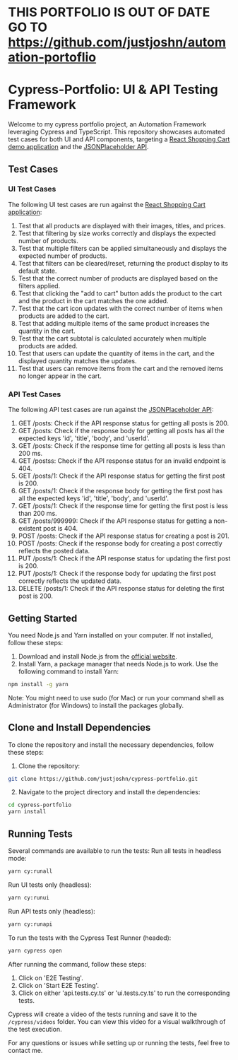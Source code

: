 # THIS PORTFOLIO IS OUT OF DATE GO TO https://github.com/justjoshn/automation-portoflio


# Cypress-Portfolio: UI & API Testing Framework

Welcome to my cypress portfolio project, an Automation Framework leveraging Cypress and TypeScript. This repository showcases automated test cases for both UI and API components, targeting a [React Shopping Cart demo application](https://react-shopping-cart-67954.firebaseapp.com/) and the [JSONPlaceholder API](https://jsonplaceholder.typicode.com).

## Test Cases

### UI Test Cases

The following UI test cases are run against the [React Shopping Cart application](https://react-shopping-cart-67954.firebaseapp.com/):

1. Test that all products are displayed with their images, titles, and prices.
2. Test that filtering by size works correctly and displays the expected number of products.
3. Test that multiple filters can be applied simultaneously and displays the expected number of products.
4. Test that filters can be cleared/reset, returning the product display to its default state.
5. Test that the correct number of products are displayed based on the filters applied.
6. Test that clicking the "add to cart" button adds the product to the cart and the product in the cart matches the one added.
7. Test that the cart icon updates with the correct number of items when products are added to the cart.
8. Test that adding multiple items of the same product increases the quantity in the cart.
9. Test that the cart subtotal is calculated accurately when multiple products are added.
10. Test that users can update the quantity of items in the cart, and the displayed quantity matches the updates.
11. Test that users can remove items from the cart and the removed items no longer appear in the cart.

### API Test Cases

The following API test cases are run against the [JSONPlaceholder API](https://jsonplaceholder.typicode.com):

1. GET /posts: Check if the API response status for getting all posts is 200.
2. GET /posts: Check if the response body for getting all posts has all the expected keys 'id', 'title', 'body', and 'userId'.
3. GET /posts: Check if the response time for getting all posts is less than 200 ms.
4. GET /postss: Check if the API response status for an invalid endpoint is 404.
5. GET /posts/1: Check if the API response status for getting the first post is 200.
6. GET /posts/1: Check if the response body for getting the first post has all the expected keys 'id', 'title', 'body', and 'userId'.
7. GET /posts/1: Check if the response time for getting the first post is less than 200 ms.
8. GET /posts/999999: Check if the API response status for getting a non-existent post is 404.
9. POST /posts: Check if the API response status for creating a post is 201.
10. POST /posts: Check if the response body for creating a post correctly reflects the posted data.
11. PUT /posts/1: Check if the API response status for updating the first post is 200.
12. PUT /posts/1: Check if the response body for updating the first post correctly reflects the updated data.
13. DELETE /posts/1: Check if the API response status for deleting the first post is 200.

## Getting Started

You need Node.js and Yarn installed on your computer. If not installed, follow these steps:

1. Download and install Node.js from the [official website](https://nodejs.org/en/download/).
2. Install Yarn, a package manager that needs Node.js to work. Use the following command to install Yarn:

```bash
npm install -g yarn
```

Note: You might need to use sudo (for Mac) or run your command shell as Administrator (for Windows) to install the packages globally.

## Clone and Install Dependencies

To clone the repository and install the necessary dependencies, follow these steps:

1. Clone the repository:

```bash
git clone https://github.com/justjoshn/cypress-portfolio.git
```

2. Navigate to the project directory and install the dependencies:

```bash
cd cypress-portfolio
yarn install
```

## Running Tests

Several commands are available to run the tests:
Run all tests in headless mode:

```bash
yarn cy:runall
```

Run UI tests only (headless):

```bash
yarn cy:runui
```

Run API tests only (headless):

```bash
yarn cy:runapi
```

To run the tests with the Cypress Test Runner (headed):

```bash
yarn cypress open
```

After running the command, follow these steps:

1. Click on 'E2E Testing'.
2. Click on 'Start E2E Testing'.
3. Click on either 'api.tests.cy.ts' or 'ui.tests.cy.ts' to run the corresponding tests.

Cypress will create a video of the tests running and save it to the `/cypress/videos` folder. You can view this video for a visual walkthrough of the test execution.

For any questions or issues while setting up or running the tests, feel free to contact me.
